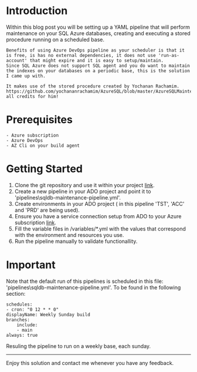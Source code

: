 # Introduction 
Within this blog post you will be setting up a YAML pipeline that will perform maintenance on your SQL Azure databases, creating and executing a stored procedure running on a scheduled base.

    Benefits of using Azure DevOps pipeline as your scheduler is that it is free, is has no external dependencies, it does not use 'run-as-account' that might expire and it is easy to setup/maintain.
    Since SQL Azure does not support SQL agent and you do want to maintain the indexes on your databases on a periodic base, this is the solution I came up with.

    It makes use of the stored procedure created by Yochanan Rachamim.
    https://github.com/yochananrachamim/AzureSQL/blob/master/AzureSQLMaintenance.txt, all credits for him! 
    
# Prerequisites

    - Azure subscription
    - Azure DevOps
    - AZ Cli on your build agent

# Getting Started

1.	Clone the git repository and use it within your project [link](https://github.com/bstoop-github/sqldb-maintenance-pipeline).
2.	Create a new pipeline in your ADO project and point it to 'pipelines\sqldb-maintenance-pipeline.yml'.
3.	Create environments in your ADO project ( in this pipeline 'TST', 'ACC' and 'PRD' are being used).
4.	Ensure you have a service connection setup from ADO to your Azure subscription [link](https://docs.microsoft.com/en-us/azure/devops/pipelines/library/service-endpoints?view=azure-devops&tabs=yaml).
5.  Fill the variable files in /variables/*.yml with the values that correspond with the environment and resources you use.
6.  Run the pipeline manually to validate functionallity.

# Important
Note that the default run of this pipelines is scheduled in this file: 'pipelines\sqldb-maintenance-pipeline.yml'.
To be found in the following section:

    schedules:
    - cron: "0 12 * * 0"
    displayName: Weekly Sunday build
    branches:
        include:
        - main
    always: true

Resuling the pipeline to run on a weekly base, each sunday.

___

Enjoy this solution and contact me whenever you have any feedback.
